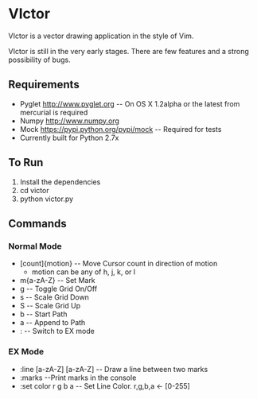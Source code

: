# VIctor

VIctor is a vector drawing application in the style of Vim.

VIctor is still in the very early stages. There are few features and a strong possibility of bugs.

## Requirements
* Pyglet http://www.pyglet.org -- On OS X 1.2alpha or the latest from mercurial is required
* Numpy http://www.numpy.org 
* Mock https://pypi.python.org/pypi/mock -- Required for tests
* Currently built for Python 2.7x

## To Run

1. Install the dependencies
2. cd victor
3. python victor.py

## Commands

### Normal Mode

* [count]{motion} -- Move Cursor count in direction of motion
    * motion can be any of h, j, k, or l
* m{a-zA-Z} -- Set Mark
* g -- Toggle Grid On/Off
* s -- Scale Grid Down
* S -- Scale Grid Up
* b -- Start Path
* a -- Append to Path
* : -- Switch to EX mode


### EX Mode

* :line [a-zA-Z] [a-zA-Z] -- Draw a line between two marks
* :marks --Print marks in the console
* :set color r g b a -- Set Line Color. r,g,b,a <- [0-255]
